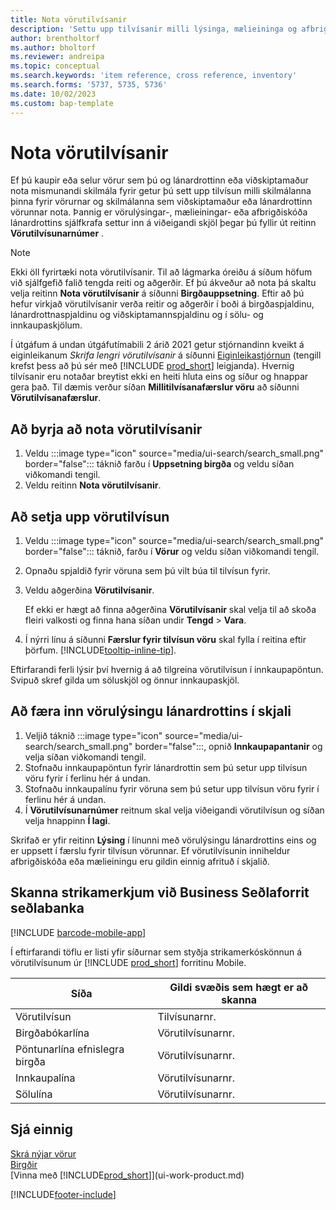 ```yaml
---
title: Nota vörutilvísanir
description: 'Settu upp tilvísanir milli lýsinga, mælieininga og afbrigða sem þú og lánardrottinn eða viðskiptamaður nota fyrir vöru.'
author: brentholtorf
ms.author: bholtorf
ms.reviewer: andreipa
ms.topic: conceptual
ms.search.keywords: 'item reference, cross reference, inventory'
ms.search.forms: '5737, 5735, 5736'
ms.date: 10/02/2023
ms.custom: bap-template
---
```

# <a name="use-item-references"></a>Nota vörutilvísanir

Ef þú kaupir eða selur vörur sem þú og lánardrottinn eða viðskiptamaður nota mismunandi skilmála fyrir getur þú sett upp tilvísun milli skilmálanna þinna fyrir vörurnar og skilmálanna sem viðskiptamaður eða lánardrottinn vörunnar nota. Þannig er vörulýsingar-, mælieiningar- eða afbrigðiskóða lánardrottins sjálfkrafa settur inn á viðeigandi skjöl þegar þú fyllir út reitinn **Vörutilvísunarnúmer** .  

> [!NOTE]
> Ekki öll fyrirtæki nota vörutilvísanir. Til að lágmarka óreiðu á síðum höfum við sjálfgefið falið tengda reiti og aðgerðir. Ef þú ákveður að nota þá skaltu velja reitinn **Nota vörutilvísanir** á síðunni **Birgðauppsetning**. Eftir að þú hefur virkjað vörutilvísanir verða reitir og aðgerðir í boði á birgðaspjaldinu, lánardrottnaspjaldinu og viðskiptamannspjaldinu og í sölu- og innkaupaskjölum.
>
> Í útgáfum á undan útgáfutímabili 2 árið 2021 getur stjórnandinn kveikt á eiginleikanum *Skrifa lengri vörutilvísanir* á síðunni [Eiginleikastjórnun](https://businesscentral.dynamics.com/?page=2610) (tengill krefst þess að þú sér með [!INCLUDE [prod_short](includes/prod_short.md)] leigjanda). Hvernig tilvísanir eru notaðar breytist ekki en heiti hluta eins og síður og hnappar gera það. Til dæmis verður síðan **Millitilvísanafærslur vöru** að síðunni **Vörutilvísanafærslur**.

## <a name="to-start-using-item-references"></a>Að byrja að nota vörutilvísanir

1. Veldu :::image type="icon" source="media/ui-search/search_small.png" border="false"::: táknið farðu í **Uppsetning birgða** og veldu síðan viðkomandi tengil.
2. Veldu reitinn **Nota vörutilvísanir**.

## <a name="to-set-up-an-item-reference"></a>Að setja upp vörutilvísun

1. Veldu :::image type="icon" source="media/ui-search/search_small.png" border="false"::: táknið, farðu í **Vörur** og veldu síðan viðkomandi tengil.
2. Opnaðu spjaldið fyrir vöruna sem þú vilt búa til tilvísun fyrir.
3. Veldu aðgerðina **Vörutilvísanir**.

     Ef ekki er hægt að finna aðgerðina **Vörutilvísanir** skal velja til að skoða fleiri valkosti og finna hana síðan undir **Tengd** > **Vara**.
  
4. Í nýrri línu á síðunni **Færslur fyrir tilvísun vöru** skal fylla í reitina eftir þörfum. [!INCLUDE[tooltip-inline-tip](includes/tooltip-inline-tip_md.md)].

Eftirfarandi ferli lýsir því hvernig á að tilgreina vörutilvísun í innkaupapöntun. Svipuð skref gilda um söluskjöl og önnur innkaupaskjöl.  

## <a name="to-enter-a-vendors-item-description-on-a-document"></a>Að færa inn vörulýsingu lánardrottins í skjali

1. Veljið táknið :::image type="icon" source="media/ui-search/search_small.png" border="false":::, opnið **Innkaupapantanir** og velja síðan viðkomandi tengil.
2. Stofnaðu innkaupapöntun fyrir lánardrottin sem þú setur upp tilvísun vöru fyrir í ferlinu hér á undan.
3. Stofnaðu innkaupalínu fyrir vöruna sem þú setur upp tilvísun vöru fyrir í ferlinu hér á undan.
4. Í **Vörutilvísunarnúmer** reitnum skal velja viðeigandi vörutilvísun og síðan velja hnappinn **Í lagi**.

Skrifað er yfir reitinn **Lýsing** í línunni með vörulýsingu lánardrottins eins og er uppsett í færslu fyrir tilvísun vörunnar. Ef vörutilvísunin inniheldur afbrigðiskóða eða mælieiningu eru gildin einnig afrituð í skjalið.  

## <a name="scan-barcodes-with-the-business-central-mobile-app"></a>Skanna strikamerkjum við Business Seðlaforrit seðlabanka

[!INCLUDE [barcode-mobile-app](includes/barcode-mobile-app.md)]

Í eftirfarandi töflu er listi yfir síðurnar sem styðja strikamerkóskönnun á vörutilvísunum úr  [!INCLUDE [prod_short](includes/prod_short.md)]  forritinu Mobile.

|Síða  |Gildi svæðis sem hægt er að skanna  |
|---------|---------|
|Vörutilvísun     | Tilvísunarnr.        |
|Birgðabókarlína     | Vörutilvísunarnr.        |
|Pöntunarlína efnislegra birgða     |Vörutilvísunarnr.         |
|Innkaupalína     |   Vörutilvísunarnr.      |
|Sölulína     | Vörutilvísunarnr.        |

## <a name="see-also"></a>Sjá einnig

[Skrá nýjar vörur](inventory-how-register-new-items.md)  
[Birgðir](inventory-manage-inventory.md)  
[Vinna með [!INCLUDE[prod_short](includes/prod_short.md)]](ui-work-product.md)


[!INCLUDE[footer-include](includes/footer-banner.md)]
